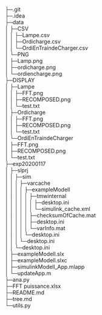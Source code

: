 ├─.git  
├─.idea  
├─data  
│  ├─CSV  
│  │  ├─Lampe.csv  
│  │  ├─Ordicharge.csv  
│  │  └─OrdiEnTraindeCharger.csv  
│  └─PNG  
│     ├─Lamp.png  
│     ├─ordicharge.png  
│     └─ordiencharge.png  
├─DISPLAY  
│  ├─Lampe  
│  │  ├─FFT.png  
│  │  ├─RECOMPOSED.png  
│  │  └─test.txt  
│  ├─Ordicharge  
│  │  ├─FFT.png  
│  │  ├─RECOMPOSED.png  
│  │  └─test.txt  
│  └─OrdiEnTraindeCharger  
│     ├─FFT.png  
│     ├─RECOMPOSED.png  
│     └─test.txt  
├─exp20200117  
│  ├─slprj  
│  │  ├─sim  
│  │  │  ├─varcache  
│  │  │  │  ├─exampleModell  
│  │  │  │  │  ├─tmwinternal  
│  │  │  │  │  │  ├─desktop.ini  
│  │  │  │  │  │  └─simulink_cache.xml  
│  │  │  │  │  ├─checksumOfCache.mat  
│  │  │  │  │  ├─desktop.ini  
│  │  │  │  │  └─varInfo.mat  
│  │  │  │  └─desktop.ini  
│  │  │  └─desktop.ini  
│  │  └─desktop.ini  
│  ├─exampleModell.slx  
│  ├─exampleModell.slxc  
│  ├─simulinkModell_App.mlapp  
│  └─updateApp.m  
├─ana.py  
├─FFT puissance.xlsx  
├─README.md  
├─tree.md  
└─utils.py  
